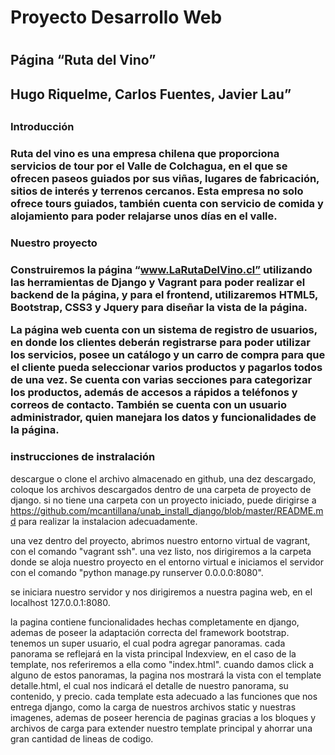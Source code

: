 <h1>Proyecto Desarrollo Web<h1>
 
<h2>Página “Ruta del Vino”<h2>
<h2>Hugo Riquelme, Carlos Fuentes, Javier Lau”<h2>
<h3>Introducción<h3>

Ruta del vino es una empresa chilena que proporciona servicios de tour por el Valle de Colchagua, en el que se ofrecen paseos guiados por sus viñas, lugares de fabricación, sitios de interés y terrenos cercanos. Esta empresa no solo ofrece tours guiados, también cuenta con servicio de comida y alojamiento para poder relajarse unos días en el valle.
<h3>Nuestro proyecto<h3>

Construiremos la página “www.LaRutaDelVino.cl” utilizando las herramientas de Django y Vagrant para poder realizar el backend de la página, y para el frontend, utilizaremos HTML5, Bootstrap, CSS3 y Jquery para diseñar la vista de la página.

La página web cuenta con un sistema de registro de usuarios, en donde los clientes deberán registrarse para poder utilizar los servicios, posee un catálogo y un carro de compra para que el cliente pueda seleccionar varios productos y pagarlos todos de una vez. Se cuenta con varias secciones para categorizar los productos, además de accesos a rápidos a teléfonos y correos de contacto. También se cuenta con un usuario administrador, quien manejara los datos y funcionalidades de la página.

<h3>instrucciones de instralación</h3>

descargue o clone el archivo almacenado en github, una dez descargado, coloque los archivos descargados dentro de una carpeta de proyecto de django. si no tiene una carpeta con un proyecto iniciado, puede dirigirse a <a href="https://github.com/mcantillana/unab_install_django/blob/master/README.md">https://github.com/mcantillana/unab_install_django/blob/master/README.md</a> para realizar la instalacion adecuadamente.

una vez dentro del proyecto, abrimos nuestro entorno virtual de vagrant, con el comando "vagrant ssh". una vez listo, nos dirigiremos a la carpeta donde se aloja nuestro proyecto en el entorno virtual e iniciamos el servidor con el comando "python manage.py runserver 0.0.0.0:8080".

se iniciara nuestro servidor y nos dirigiremos a nuestra pagina web, en el localhost 127.0.0.1:8080.

la pagina contiene funcionalidades hechas completamente en django, ademas de poseer la adaptación correcta del framework bootstrap. tenemos un super usuario, el cual podra agregar panoramas. cada panorama se reflejará en la vista principal Indexview, en el caso de la template, nos referiremos a ella como "index.html". cuando damos click a alguno de estos panoramas, la pagina nos mostrará la vista con el template detalle.html, el cual nos indicará el detalle de nuestro panorama, su contenido, y precio. cada template esta adecuado a las funciones que nos entrega django, como la carga de nuestros archivos static y nuestras imagenes, ademas de poseer herencia de paginas gracias a los bloques y archivos de carga para extender nuestro template principal y ahorrar una gran cantidad de lineas de codigo.


